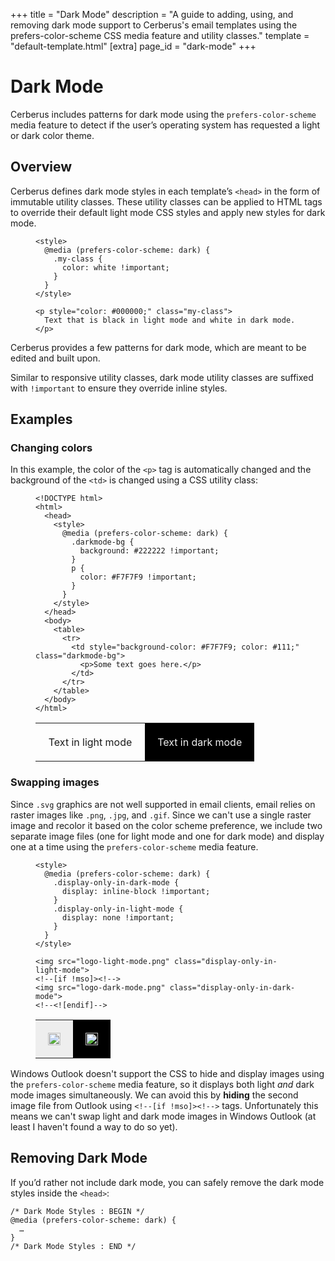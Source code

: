 +++
title = "Dark Mode"
description = "A guide to adding, using, and removing dark mode support to Cerberus's email templates using the prefers-color-scheme CSS media feature and utility classes."
template = "default-template.html"
[extra]
page_id = "dark-mode"
+++

# Dark Mode

Cerberus includes patterns for dark mode using the `prefers-color-scheme` media feature to detect if the user’s operating system has requested a light or dark color theme.

## Overview

Cerberus defines dark mode styles in each template’s `<head>` in the form of immutable utility classes. These utility classes can be applied to HTML tags to override their default light mode CSS styles and apply new styles for dark mode.

<figure>
  <pre><code class="language-html" data-lang="HTML">&lt;style&gt;
  @media (prefers-color-scheme: dark) {
    .my-class {
      color: white !important;
    }
  }
&lt;/style&gt;
&nbsp;
&lt;p style="color: #000000;" class="my-class"&gt;
  Text that is black in light mode and white in dark mode.
&lt;/p&gt;
</code></pre>
</figure>

Cerberus provides a few patterns for dark mode, which are meant to be edited and built upon.

<aside data-emoji="💁🏻">
Similar to responsive utility classes, dark mode utility classes are suffixed with <code>!important</code> to ensure they override inline styles.
</aside>

## Examples

### Changing colors

In this example, the color of the `<p>` tag is automatically changed and the background of the `<td>` is changed using a CSS utility class:

<figure>
  <pre><code class="language-html" data-lang="HTML">&lt;!DOCTYPE html&gt;
&lt;html&gt;
  &lt;head&gt;
    &lt;style&gt;
      @media (prefers-color-scheme: dark) {
        .darkmode-bg {
          background: #222222 !important;
        }
        p {
          color: #F7F7F9 !important;
        }
      }
    &lt;/style&gt;
  &lt;/head&gt;
  &lt;body&gt;
    &lt;table&gt;
      &lt;tr&gt;
        &lt;td style="background-color: #F7F7F9; color: #111;" class="darkmode-bg"&gt;
          &lt;p&gt;Some text goes here.&lt;/p&gt;
        &lt;/td&gt;
      &lt;/tr&gt;
    &lt;/table&gt;
  &lt;/body&gt;
&lt;/html&gt;</code></pre>
  <div class="example example-padded">
    <table width="100%">
      <tr>
        <td width="50%" style="padding: 20px; text-align: center;">
          Text in light mode
        </td>
        <td width="50%" style="background-color: #000; color: #eee; padding: 20px; text-align: center;">
          Text in dark mode
        </td>
      </tr>
    </table>  
  </div>
</figure>

### Swapping images

Since `.svg` graphics are not well supported in email clients, email relies on raster images like `.png`, `.jpg`, and `.gif`. Since we can't use a single raster image and recolor it based on the color scheme preference, we include two separate image files (one for light mode and one for dark mode) and display one at a time using the `prefers-color-scheme` media feature.

<figure>
  <pre><code class="language-html" data-lang="HTML">&lt;style&gt;
  @media (prefers-color-scheme: dark) {
    .display-only-in-dark-mode {
      display: inline-block !important;
    }
    .display-only-in-light-mode {
      display: none !important;
    }
  }
&lt;/style&gt;
&nbsp;
&lt;img src="logo-light-mode.png" class="display-only-in-light-mode"&gt;
&lt;!--[if !mso]&gt;&lt;!--&gt;
&lt;img src="logo-dark-mode.png" class="display-only-in-dark-mode"&gt;
&lt;!--&lt;![endif]--&gt;
</code></pre>
  <div class="example example-padded">
    <table width="100%">
      <tr>
        <td width="50%" style="background-color: #eee; padding: 20px; text-align: center;">
          <img src="https://fakeimg.pl/300x80/333/ddd/?text=Light+Mode" style="width: 100%;">
        </td>
        <td width="50%" style="background-color: #000; color: #eee; padding: 20px; text-align: center;">
        <img src="https://fakeimg.pl/300x80/EEE/333/?text=Dark+Mode" style="width: 100%;">
        </td>
      </tr>
    </table>  
  </div>
</figure>

<aside data-emoji="💁🏻">
Windows Outlook doesn't support the CSS to hide and display images using the <code>prefers-color-scheme</code> media feature, so it displays both light <i>and</i> dark mode images simultaneously. We can avoid this by <b>hiding</b> the second image file from Outlook using <code>&lt;!--[if !mso]&gt;&lt;!--&gt;</code> tags. Unfortunately this means we can't swap light and dark mode images in Windows Outlook (at least I haven't found a way to do so yet).
</aside>


## Removing Dark Mode

If you’d rather not include dark mode, you can safely remove the dark mode styles inside the `<head>`:

<pre><code class="language-css" data-lang="CSS">/* Dark Mode Styles : BEGIN */
@media (prefers-color-scheme: dark) {
  …
}
/* Dark Mode Styles : END */</code></pre>
